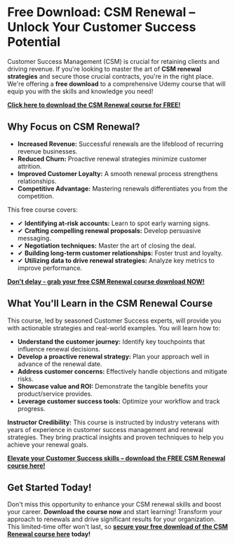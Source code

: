 # Free Download: CSM Renewal – Unlock Your Customer Success Potential

Customer Success Management (CSM) is crucial for retaining clients and driving revenue. If you're looking to master the art of **CSM renewal strategies** and secure those crucial contracts, you're in the right place. We're offering a **free download** to a comprehensive Udemy course that will equip you with the skills and knowledge you need!

[**Click here to download the CSM Renewal course for FREE!**](https://udemywork.com/csm-renewal)

## Why Focus on CSM Renewal?

*   **Increased Revenue:** Successful renewals are the lifeblood of recurring revenue businesses.
*   **Reduced Churn:** Proactive renewal strategies minimize customer attrition.
*   **Improved Customer Loyalty:** A smooth renewal process strengthens relationships.
*   **Competitive Advantage:** Mastering renewals differentiates you from the competition.

This free course covers:

*   ✔ **Identifying at-risk accounts:** Learn to spot early warning signs.
*   ✔ **Crafting compelling renewal proposals:** Develop persuasive messaging.
*   ✔ **Negotiation techniques:** Master the art of closing the deal.
*   ✔ **Building long-term customer relationships:** Foster trust and loyalty.
*   ✔ **Utilizing data to drive renewal strategies:** Analyze key metrics to improve performance.

[**Don't delay - grab your free CSM Renewal course download NOW!**](https://udemywork.com/csm-renewal)

## What You'll Learn in the CSM Renewal Course

This course, led by seasoned Customer Success experts, will provide you with actionable strategies and real-world examples. You will learn how to:

*   **Understand the customer journey:** Identify key touchpoints that influence renewal decisions.
*   **Develop a proactive renewal strategy:** Plan your approach well in advance of the renewal date.
*   **Address customer concerns:** Effectively handle objections and mitigate risks.
*   **Showcase value and ROI:** Demonstrate the tangible benefits your product/service provides.
*   **Leverage customer success tools:** Optimize your workflow and track progress.

**Instructor Credibility:** This course is instructed by industry veterans with years of experience in customer success management and renewal strategies. They bring practical insights and proven techniques to help you achieve your renewal goals.

[**Elevate your Customer Success skills – download the FREE CSM Renewal course here!**](https://udemywork.com/csm-renewal)

## Get Started Today!

Don't miss this opportunity to enhance your CSM renewal skills and boost your career. **Download the course now** and start learning! Transform your approach to renewals and drive significant results for your organization. This limited-time offer won't last, so **[secure your free download of the CSM Renewal course here](https://udemywork.com/csm-renewal) today!**
